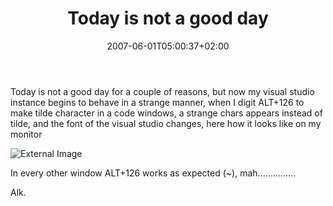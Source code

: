 ﻿---
title: "Today is not a good day "
description: ""
date: 2007-06-01T05:00:37+02:00
draft: false
tags: [General]
categories: [General]
---
Today is not a good day for a couple of reasons, but now my visual studio instance begins to behave in a strange manner, when I digit ALT+126 to make tilde character in a code windows, a strange chars appears instead of tilde, and the font of the visual studio changes, here how it looks like on my monitor

![External Image](https://www.codewrecks.com/blog/wp-content/uploads/2007/06/060107-1203-todayisnota1.png)

In every other window ALT+126 works as expected (~), mah...............

Alk.
